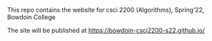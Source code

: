 
This repo contains the website for csci 2200 (Algorithms), Spring'22, Bowdoin College 

The site will be published at https://bowdoin-csci2200-s22.github.io/
